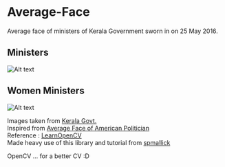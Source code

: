 # Average-Face

Average face of ministers of Kerala Government sworn in on 25 May 2016.

## Ministers
    
![Alt text](https://user-images.githubusercontent.com/4597920/32086201-7e926c92-baa1-11e7-80e9-9e939ef05fd0.png)   

## Women Ministers   
 
![Alt text](https://user-images.githubusercontent.com/4597920/32086209-8e545d8e-baa1-11e7-9ca1-aa6891ed7ab7.png)

Images taken from [Kerala Govt.](http://www.niyamasabha.org/codes/members.htm)   
Inspired from [Average Face of American Politician](http://www.bbc.com/future/story/20171018-this-is-the-face-of-the-average-american-politician$)   
Reference : [LearnOpenCV](https://www.learnopencv.com/)   
Made heavy use of this library and tutorial from [spmallick](https://github.com/spmallick/dlib)   

OpenCV ... for a better CV :D   
